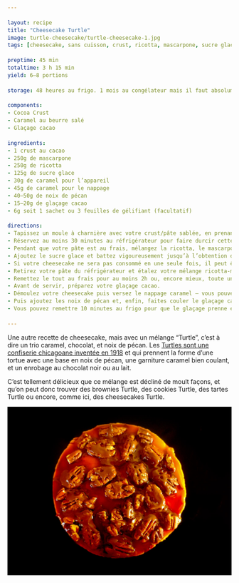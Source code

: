 ```yaml
---

layout: recipe
title: "Cheesecake Turtle"
image: turtle-cheesecake/turtle-cheesecake-1.jpg
tags: [cheesecake, sans cuisson, crust, ricotta, mascarpone, sucre glace, sans four, turtle, caramel, pécan, cacao, chocolat]

preptime: 45 min
totaltime: 3 h 15 min
yield: 6–8 portions

storage: 48 heures au frigo. 1 mois au congélateur mais il faut absolument faire prendre le cheesecake au réfrigérateur avant, on ne peut pas le mettre directement au congélateur.

components:
- Cocoa Crust
- Caramel au beurre salé
- Glaçage cacao

ingredients:
- 1 crust au cacao
- 250g de mascarpone
- 250g de ricotta
- 125g de sucre glace
- 30g de caramel pour l’appareil
- 45g de caramel pour le nappage
- 40–50g de noix de pécan
- 15–20g de glaçage cacao
- 6g soit 1 sachet ou 3 feuilles de gélifiant (facultatif)

directions:
- Tapissez un moule à charnière avec votre crust/pâte sablée, en prenant bien soin de la presser et tasser pour que celle-ci soit compacte et solide après refroidissement.
- Réservez au moins 30 minutes au réfrigérateur pour faire durcir cette base.
- Pendant que votre pâte est au frais, mélangez la ricotta, le mascarpone, et le caramel. Le but est d’obtenir un appareil légèrement ambré. 
- Ajoutez le sucre glace et battez vigoureusement jusqu’à l’obtention d’un appareil bien lisse et aérien.
- Si votre cheesecake ne sera pas consommé en une seule fois, il peut être utile d’ajouter un gélifiant pour assurer sa tenue une fois démoulé, surtout qu’on va ajouter du poids par dessus.
- Retirez votre pâte du réfrigérateur et étalez votre mélange ricotta-mascarpone sur la pâte.
- Remettez le tout au frais pour au moins 2h ou, encore mieux, toute une nuit.
- Avant de servir, préparez votre glaçage cacao.
- Démoulez votre cheesecake puis versez le nappage caramel – vous pouvez aussi le faire pour des parts individuelles. 
- Puis ajoutez les noix de pécan et, enfin, faites couler le glaçage cacao en filet par dessus.
- Vous pouvez remettre 10 minutes au frigo pour que le glaçage prenne et se solidifie, ou déguster de suite.

---
```


Une autre recette de cheesecake, mais avec un mélange “Turtle”, c’est à dire un trio caramel, chocolat, et noix de pécan. Les [Turtles sont une confiserie chicagoane inventée en 1918](https://en.wikipedia.org/wiki/Turtles_(chocolate)) et qui prennent la forme d’une tortue avec une base en noix de pécan, une garniture caramel bien coulant, et un enrobage au chocolat noir ou au lait.

C’est tellement délicieux que ce mélange est décliné de moult façons, et qu’on peut donc trouver des brownies Turtle, des cookies Turtle, des tartes Turtle ou encore, comme ici, des cheesecakes Turtle.

![C'est totalement décadent, ça dégouline de caramel, les noix de pécan sont recouvertes de glaçage au cacao, c’est riche, croquant, intense et tout doux à la fois, ça explose en bouche et ça n’en finit jamais.](../images/turtle-cheesecake/turtle-cheesecake-2.jpg)